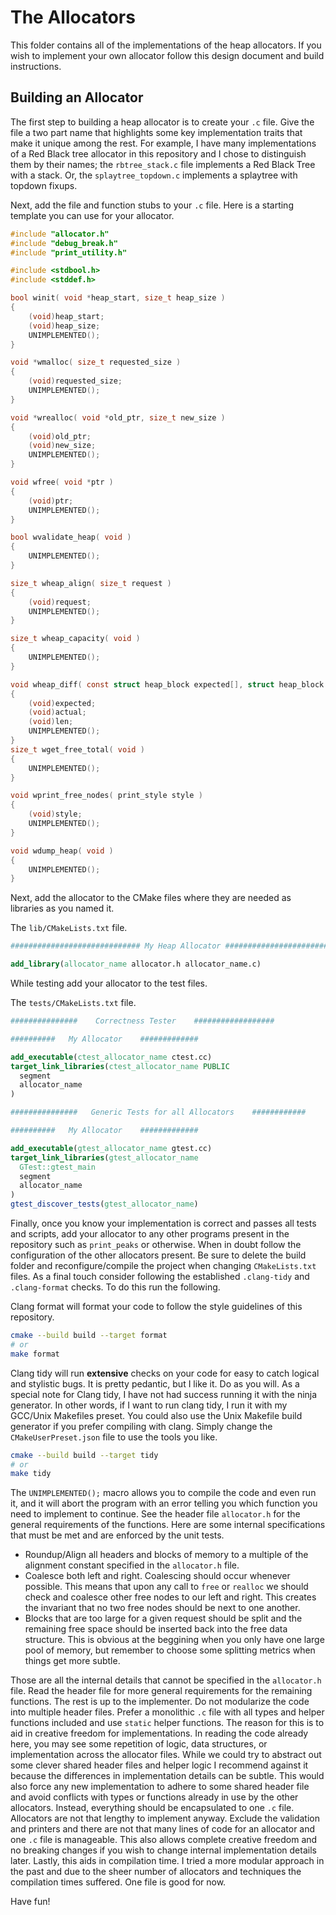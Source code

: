 # The Allocators

This folder contains all of the implementations of the heap allocators. If you wish to implement your own allocator follow this design document and build instructions.

## Building an Allocator

The first step to building a heap allocator is to create your `.c` file. Give the file a two part name that highlights some key implementation traits that make it unique among the rest. For example, I have many implementations of a Red Black tree allocator in this repository and I chose to distinguish them by their names; the `rbtree_stack.c` file implements a Red Black Tree with a stack. Or, the `splaytree_topdown.c` implements a splaytree with topdown fixups.

Next, add the file and function stubs to your `.c` file. Here is a starting template you can use for your allocator.

```c
#include "allocator.h"
#include "debug_break.h"
#include "print_utility.h"

#include <stdbool.h>
#include <stddef.h>

bool winit( void *heap_start, size_t heap_size )
{
    (void)heap_start;
    (void)heap_size;
    UNIMPLEMENTED();
}

void *wmalloc( size_t requested_size )
{
    (void)requested_size;
    UNIMPLEMENTED();
}

void *wrealloc( void *old_ptr, size_t new_size )
{
    (void)old_ptr;
    (void)new_size;
    UNIMPLEMENTED();
}

void wfree( void *ptr )
{
    (void)ptr;
    UNIMPLEMENTED();
}

bool wvalidate_heap( void )
{
    UNIMPLEMENTED();
}

size_t wheap_align( size_t request )
{
    (void)request;
    UNIMPLEMENTED();
}

size_t wheap_capacity( void )
{
    UNIMPLEMENTED();
}

void wheap_diff( const struct heap_block expected[], struct heap_block actual[], size_t len )
{
    (void)expected;
    (void)actual;
    (void)len;
    UNIMPLEMENTED();
}
size_t wget_free_total( void )
{
    UNIMPLEMENTED();
}

void wprint_free_nodes( print_style style )
{
    (void)style;
    UNIMPLEMENTED();
}

void wdump_heap( void )
{
    UNIMPLEMENTED();
}
```

Next, add the allocator to the CMake files where they are needed as libraries as you named it.

The `lib/CMakeLists.txt` file.

```cmake
############################# My Heap Allocator ########################################

add_library(allocator_name allocator.h allocator_name.c)
```

While testing add your allocator to the test files.

The `tests/CMakeLists.txt` file.

```cmake
###############    Correctness Tester    ##################

##########   My Allocator    #############

add_executable(ctest_allocator_name ctest.cc)
target_link_libraries(ctest_allocator_name PUBLIC
  segment
  allocator_name
)

###############   Generic Tests for all Allocators    ############

##########   My Allocator    #############

add_executable(gtest_allocator_name gtest.cc)
target_link_libraries(gtest_allocator_name
  GTest::gtest_main
  segment
  allocator_name
)
gtest_discover_tests(gtest_allocator_name)
```

Finally, once you know your implementation is correct and passes all tests and scripts, add your allocator to any other programs present in the repository such as `print_peaks` or otherwise. When in doubt follow the configuration of the other allocators present. Be sure to delete the build folder and reconfigure/compile the project when changing `CMakeLists.txt` files. As a final touch consider following the established `.clang-tidy` and `.clang-format` checks. To do this run the following.

Clang format will format your code to follow the style guidelines of this repository.

```bash
cmake --build build --target format
# or
make format
```

Clang tidy will run **extensive** checks on your code for easy to catch logical and stylistic bugs. It is pretty pedantic, but I like it. Do as you will. As a special note for Clang tidy, I have not had success running it with the ninja generator. In other words, if I want to run clang tidy, I run it with my GCC/Unix Makefiles preset. You could also use the Unix Makefile build generator if you prefer compiling with clang. Simply change the `CMakeUserPreset.json` file to use the tools you like. 

```bash
cmake --build build --target tidy
# or
make tidy
```

The `UNIMPLEMENTED();` macro allows you to compile the code and even run it, and it will abort the program with an error telling you which function you need to implement to continue. See the header file `allocator.h` for the general requirements of the functions. Here are some internal specifications that must be met and are enforced by the unit tests.

- Roundup/Align all headers and blocks of memory to a multiple of the alignment constant specified in the `allocator.h` file.
- Coalesce both left and right. Coalescing should occur whenever possible. This means that upon any call to `free` or `realloc` we should check and coalesce other free nodes to our left and right. This creates the invariant that no two free nodes should be next to one another.
- Blocks that are too large for a given request should be split and the remaining free space should be inserted back into the free data structure. This is obvious at the beggining when you only have one large pool of memory, but remember to choose some splitting metrics when things get more subtle.

Those are all the internal details that cannot be specified in the `allocator.h` file. Read the header file for more general requirements for the remaining functions. The rest is up to the implementer. Do not modularize the code into multiple header files. Prefer a monolithic `.c` file with all types and helper functions included and use `static` helper functions. The reason for this is to aid in creative freedom for implementations. In reading the code already here, you may see some repetition of logic, data structures, or implementation across the allocator files. While we could try to abstract out some clever shared header files and helper logic I recommend against it because the differences in implementation details can be subtle. This would also force any new implementation to adhere to some shared header file and avoid conflicts with types or functions already in use by the other allocators. Instead, everything should be encapsulated to one `.c` file. Allocators are not that lengthy to implement anyway. Exclude the validation and printers and there are not that many lines of code for an allocator and one `.c` file is manageable. This also allows complete creative freedom and no breaking changes if you wish to change internal implementation details later. Lastly, this aids in compilation time. I tried a more modular approach in the past and due to the sheer number of allocators and techniques the compilation times suffered. One file is good for now.

Have fun!
